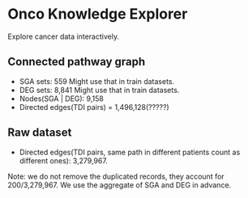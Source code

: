 # Onco Knowledge Explorer
Explore cancer data interactively.

## Connected pathway graph
* SGA sets: 559 Might use that in train datasets.
* DEG sets: 8,841 Might use that in train datasets.
* Nodes(SGA | DEG): 9,158 
* Directed edges(TDI pairs) = 1,496,128(?????)

## Raw dataset
* Directed edges(TDI pairs, same path in different patients count as different ones): 3,279,967.

Note: we do not remove the duplicated records, they account for 200/3,279,967.
We use the aggregate of SGA and DEG in advance.
